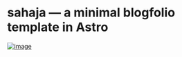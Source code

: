 # sahaja — a minimal blogfolio template in Astro
<a href="https://whoblewthehorn" target="_blank">![image](https://github.com/TheBlapse/sahaja/assets/76247922/b9d058c5-e42c-4d0d-9417-ea29ef2332e9)
</a>
